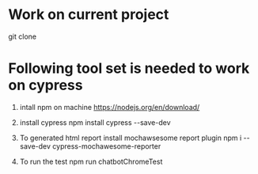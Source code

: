 # Work on current project
git clone <url of current repo>

# Following tool set is needed to work on cypress

1. intall npm on machine
  https://nodejs.org/en/download/

2. install cypress
  npm install cypress --save-dev

3. To generated html report install mochawsesome report plugin
  npm i --save-dev cypress-mochawesome-reporter
 
4. To run the test
  npm run chatbotChromeTest
